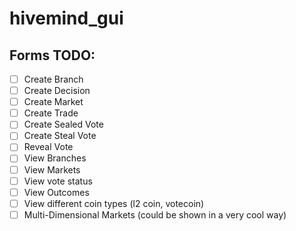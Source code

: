 # hivemind_gui

## Forms TODO:

- [ ] Create Branch
- [ ] Create Decision
- [ ] Create Market
- [ ] Create Trade
- [ ] Create Sealed Vote
- [ ] Create Steal Vote
- [ ] Reveal Vote
- [ ] View Branches
- [ ] View Markets
- [ ] View vote status
- [ ] View Outcomes
- [ ] View different coin types (l2 coin, votecoin)
- [ ] Multi-Dimensional Markets (could be shown in a very cool way)

